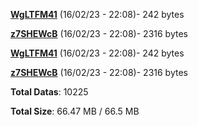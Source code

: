 [**WgLTFM41**](/data/WgLTFM41.txt) (16/02/23 - 22:08)- 242 bytes

[**z7SHEWcB**](/data/z7SHEWcB.txt) (16/02/23 - 22:08)- 2316 bytes

[**WgLTFM41**](/data/WgLTFM41.txt) (16/02/23 - 22:08)- 242 bytes

[**z7SHEWcB**](/data/z7SHEWcB.txt) (16/02/23 - 22:08)- 2316 bytes

**Total Datas**: 10225

**Total Size**: 66.47 MB / 66.5 MB